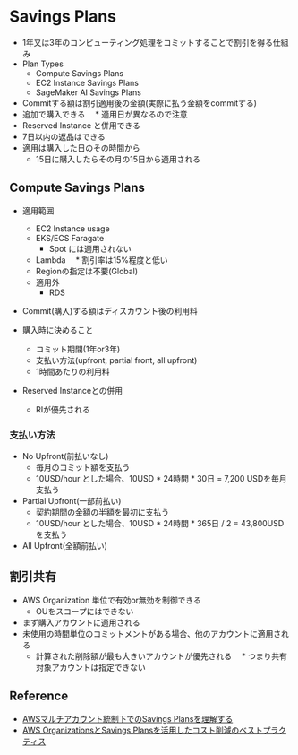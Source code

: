 # Savings Plans

* 1年又は3年のコンピューティング処理をコミットすることで割引を得る仕組み
* Plan Types
  * Compute Savings Plans
  * EC2 Instance Savings Plans
  * SageMaker AI Savings Plans
* Commitする額は割引適用後の金額(実際に払う金額をcommitする)
* 追加で購入できる
　* 適用日が異なるので注意
* Reserved Instance と併用できる
* 7日以内の返品はできる
* 適用は購入した日のその時間から
  * 15日に購入したらその月の15日から適用される

## Compute Savings Plans

* 適用範囲
  * EC2 Instance usage
  * EKS/ECS Faragate
    * Spot には適用されない
  * Lambda
  　* 割引率は15%程度と低い
  * Regionの指定は不要(Global)
  * 適用外
    * RDS


* Commit(購入)する額はディスカウント後の利用料
* 購入時に決めること
  * コミット期間(1年or3年)
  * 支払い方法(upfront, partial front, all upfront)
  * 1時間あたりの利用料

* Reserved Instanceとの併用
  * RIが優先される

### 支払い方法

* No Upfront(前払いなし)
  * 毎月のコミット額を支払う
  * 10USD/hour とした場合、10USD * 24時間 * 30日 = 7,200 USDを毎月支払う
* Partial Upfront(一部前払い)
  * 契約期間の金額の半額を最初に支払う
  * 10USD/hour とした場合、10USD * 24時間 * 365日 / 2 = 43,800USDを支払う
* All Upfront(全額前払い)

## 割引共有

* AWS Organization 単位で有効or無効を制御できる
  * OUをスコープにはできない
* まず購入アカウントに適用される
* 未使用の時間単位のコミットメントがある場合、他のアカウントに適用される
  * 計算された削除額が最も大きいアカウントが優先される
  　* つまり共有対象アカウントは指定できない

## Reference

* [AWSマルチアカウント統制下でのSavings Plansを理解する](https://blog.serverworks.co.jp/savings-plans-purchase-strategies-under-multi-account-control)
* [AWS OrganizationsとSavings Plansを活用したコスト削減のベストプラクティス](https://tech.nri-net.com/entry/2021/04/21/094600)
